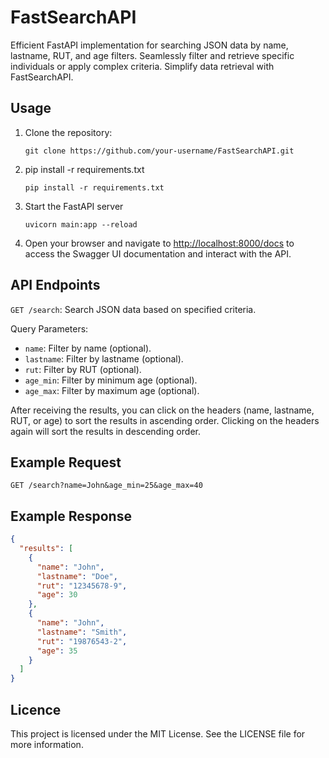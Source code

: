 # FastSearchAPI

Efficient FastAPI implementation for searching JSON data by name, lastname, RUT, and age filters. Seamlessly filter and retrieve specific individuals or apply complex criteria. Simplify data retrieval with FastSearchAPI.

## Usage

1. Clone the repository:

   ```shell
   git clone https://github.com/your-username/FastSearchAPI.git

2. pip install -r requirements.txt

   ```shell
   pip install -r requirements.txt

3. Start the FastAPI server

   ```shell
   uvicorn main:app --reload

4. Open your browser and navigate to <http://localhost:8000/docs> to access the Swagger UI documentation and interact with the API.

## API Endpoints

`GET /search`: Search JSON data based on specified criteria.

Query Parameters:

- `name`: Filter by name (optional).
- `lastname`: Filter by lastname (optional).
- `rut`: Filter by RUT (optional).
- `age_min`: Filter by minimum age (optional).
- `age_max`: Filter by maximum age (optional).

After receiving the results, you can click on the headers (name, lastname, RUT, or age) to sort the results in ascending order. Clicking on the headers again will sort the results in descending order.

## Example Request

```http
GET /search?name=John&age_min=25&age_max=40
```

## Example Response

```json
{
  "results": [
    {
      "name": "John",
      "lastname": "Doe",
      "rut": "12345678-9",
      "age": 30
    },
    {
      "name": "John",
      "lastname": "Smith",
      "rut": "19876543-2",
      "age": 35
    }
  ]
}
```

## Licence

This project is licensed under the MIT License. See the LICENSE file for more information.
